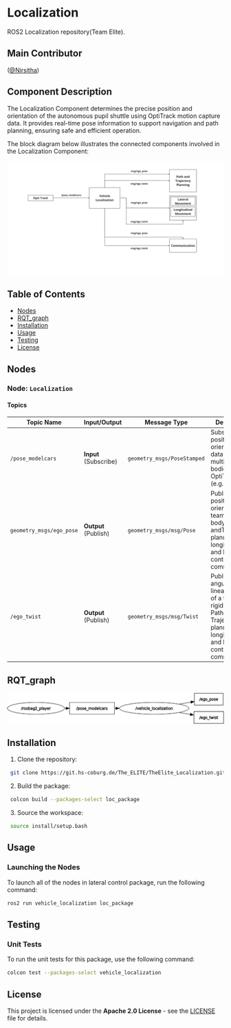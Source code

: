 # Localization
ROS2 Localization repository(Team Elite).

## Main Contributor
([@Nirsitha](https://git.hs-coburg.de/Nirsitha))

## Component Description
The Localization Component determines the precise position and orientation of the autonomous pupil shuttle using OptiTrack motion capture data. It provides real-time pose information to support navigation and path planning, ensuring safe and efficient operation.

The block diagram below illustrates the connected components involved in the Localization Component:

<img src="loccomp.jpg" alt="block_diagram" width="750">

## Table of Contents
- [Nodes](#nodes)
- [RQT_graph](#rqt_graph)
- [Installation](#installation)
- [Usage](#usage)
- [Testing](#testing)
- [License](#license)


## Nodes
### Node: `Localization`
#### Topics

| **Topic Name**            | **Input/Output**    | **Message Type**             | **Description** |
|---------------------------|---------------------|------------------------------|-----------------|
| `/pose_modelcars`         | **Input** (Subscribe) | `geometry_msgs/PoseStamped`  |Subscribe the position and orientation data of multiple rigid bodies from OptiTrack (e.g., cars). |
| `geometry_msgs/ego_pose`     | **Output** (Publish)  | `geometry_msgs/msg/Pose`     |Publishes the position and orientation of a team elite rigid body  to Path andTrajectory planner, longitudinal and lateral controller, communication|
| `/ego_twist`     | **Output** (Publish)  | `geometry_msgs/msg/Twist`     |Publishes the angular and linear velocity of a team elite rigid body to Path, Trajectory planner, longitudinal and lateral controller, communication|


## RQT_graph

<img src="rosgraphloc.png" alt="block_diagram" width="750">

## Installation
1. Clone the repository:
```bash
 git clone https://git.hs-coburg.de/The_ELITE/TheElite_Localization.git
```
2. Build the package:
```bash
 colcon build --packages-select loc_package
```
3. Source the workspace:
```bash
 source install/setup.bash
```

## Usage
### Launching the Nodes
To launch all of the nodes in lateral control package, run the following command:

```bash
ros2 run vehicle_localization loc_package 
```

## Testing
### Unit Tests
To run the unit tests for this package, use the following command:

```bash
colcon test --packages-select vehicle_localization
```

## License

This project is licensed under the **Apache 2.0 License** - see the [LICENSE](LICENSE) file for details.



